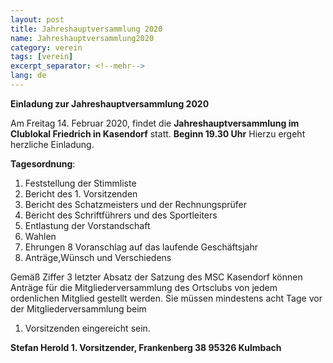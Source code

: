 ```yaml
---
layout: post
title: Jahreshauptversammlung 2020
name: Jahreshauptversammlung2020
category: verein
tags: [verein]
excerpt_separator: <!--mehr-->
lang: de
---
```


**Einladung zur Jahreshauptversammlung 2020**

Am Freitag 14. Februar 2020, findet die **Jahreshauptversammlung im Clublokal Friedrich in Kasendorf** statt. **Beginn 19.30 Uhr**  Hierzu ergeht herzliche Einladung.

<!--mehr-->

**Tagesordnung**:

1. Feststellung der Stimmliste
2. Bericht des 1. Vorsitzenden
3. Bericht des Schatzmeisters und der Rechnungsprüfer
4. Bericht des Schriftführers und des Sportleiters
5. Entlastung der Vorstandschaft
6. Wahlen
7. Ehrungen
8 Voranschlag auf das laufende Geschäftsjahr
9. Anträge,Wünsch und Verschiedens

Gemäß Ziffer 3 letzter Absatz der Satzung des MSC Kasendorf können Anträge für die Mitgliederversammlung des Ortsclubs von jedem 
ordenlichen Mitglied gestellt werden. Sie müssen mindestens acht Tage vor der Mitgliederversammlung beim
1. Vorsitzenden eingereicht sein.

**Stefan Herold 1. Vorsitzender, Frankenberg 38 95326 Kulmbach**


